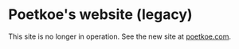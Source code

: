# Poetkoe's website (legacy)

This site is no longer in operation. See the new site at [poetkoe.com](http://poetkoe.com).
